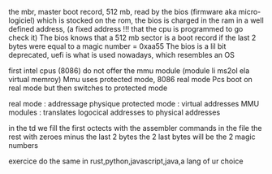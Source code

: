 the mbr, master boot record, 512 mb, read by the bios (firmware aka micro-logiciel) which is stocked on the rom,
the bios is charged in the ram in a well defined address, (a fixed address !!! that the cpu is programmed to go check it)
The bios knows that a 512 mb sector is a boot record if the last 2 bytes were equal to a magic number = 0xaa55
The bios is a lil bit deprecated, uefi is what is used nowadays, which resembles an OS

first intel cpus (8086) do not offer the mmu module (module li ms2ol ela virtual memroy)
Mmu uses protected mode, 8086 real mode
Pcs boot on real mode but then  switches to protected mode

real mode : addressage physique
protected mode : virtual addresses
MMU modules : translates logocical addresses to physical addresses

in the td
	we fill the first octects with the assembler commands in the file
	the rest with zeroes minus the last 2 bytes
	the 2 last bytes will be the 2 magic numbers


exercice do the same in rust,python,javascript,java,a lang of ur choice

